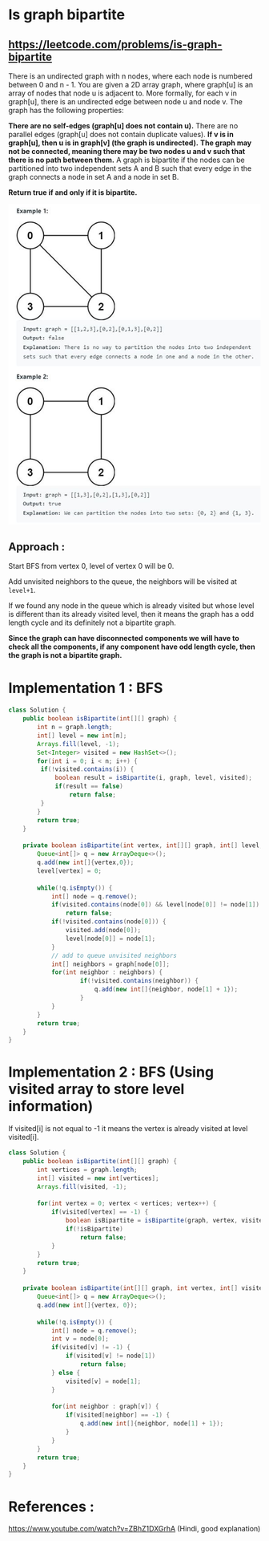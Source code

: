# Is graph bipartite
## https://leetcode.com/problems/is-graph-bipartite

There is an undirected graph with n nodes, where each node is numbered between 0 and n - 1. You are given a 2D array graph, where graph[u] is an array of nodes that node u is adjacent to. More formally, for each v in graph[u], there is an undirected edge between node u and node v. The graph has the following properties:

**There are no self-edges (graph[u] does not contain u).**
There are no parallel edges (graph[u] does not contain duplicate values).
**If v is in graph[u], then u is in graph[v] (the graph is undirected).**
**The graph may not be connected, meaning there may be two nodes u and v such that there is no path between them.**
A graph is bipartite if the nodes can be partitioned into two independent sets A and B such that every edge in the graph connects a node in set A and a node in set B.

**Return true if and only if it is bipartite.**

![Is Graph Bipartite](example.JPG?raw=true)

## Approach :
Start BFS from vertex 0, level of vertex 0 will be 0.

Add unvisited neighbors to the queue, the neighbors will be visited at `level+1`.

If we found any node in the queue which is already visited but whose level is different than its already visited level, then it means the graph has a odd length cycle and its definitely not a bipartite graph. 

**Since the graph can have disconnected components we will have to check all the components, if any component have odd length cycle, then the graph is not a bipartite graph.**

# Implementation 1 : BFS
```java
class Solution {
    public boolean isBipartite(int[][] graph) {
        int n = graph.length;
        int[] level = new int[n];
        Arrays.fill(level, -1);
        Set<Integer> visited = new HashSet<>();
        for(int i = 0; i < n; i++) {
         if(!visited.contains(i)) {
             boolean result = isBipartite(i, graph, level, visited);
             if(result == false)
                 return false;
         }   
        }
        return true;
    }
    
    private boolean isBipartite(int vertex, int[][] graph, int[] level, Set<Integer> visited) {
        Queue<int[]> q = new ArrayDeque<>();
        q.add(new int[]{vertex,0});
        level[vertex] = 0;
        
        while(!q.isEmpty()) {
            int[] node = q.remove();
            if(visited.contains(node[0]) && level[node[0]] != node[1])
                return false;
            if(!visited.contains(node[0])) {
                visited.add(node[0]);
                level[node[0]] = node[1];
            }
            // add to queue unvisited neighbors
            int[] neighbors = graph[node[0]];
            for(int neighbor : neighbors) {
                    if(!visited.contains(neighbor)) {
                        q.add(new int[]{neighbor, node[1] + 1});
                    }
            }
        }
        return true;
    }
}

```

# Implementation 2 : BFS (Using visited array to store level information)

If visited[i] is not equal to -1 it means the vertex is already visited at level visited[i].

```java
class Solution {
    public boolean isBipartite(int[][] graph) {
        int vertices = graph.length;
        int[] visited = new int[vertices];
        Arrays.fill(visited, -1);
        
        for(int vertex = 0; vertex < vertices; vertex++) {
            if(visited[vertex] == -1) {
                boolean isBipartite = isBipartite(graph, vertex, visited);
                if(!isBipartite)
                    return false;
            }
        }
        return true;
    }
    
    private boolean isBipartite(int[][] graph, int vertex, int[] visited) {
        Queue<int[]> q = new ArrayDeque<>();
        q.add(new int[]{vertex, 0});
        
        while(!q.isEmpty()) {
            int[] node = q.remove();
            int v = node[0];
            if(visited[v] != -1) {
                if(visited[v] != node[1])
                    return false;
            } else {
                visited[v] = node[1];
            }
            
            for(int neighbor : graph[v]) {
                if(visited[neighbor] == -1) {
                    q.add(new int[]{neighbor, node[1] + 1});
                }
            }
        }
        return true;
    }
}
```

# References :
https://www.youtube.com/watch?v=ZBhZ1DXGrhA (Hindi, good explanation)
